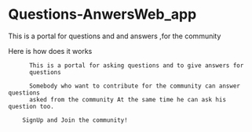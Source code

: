 # Questions-AnwersWeb_app
This is a portal for  questions and and answers ,for the community

Here is how does it works
   
          This is a portal for asking questions and to give answers for
          questions
        
          Somebody who want to contribute for the community can answer questions
          asked from the community At the same time he can ask his question too.
      
        SignUp and Join the community!
     
